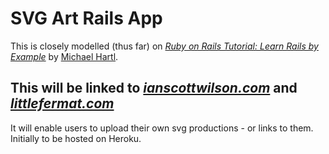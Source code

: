 # SVG Art Rails App

This is closely modelled (thus far) on
[*Ruby on Rails Tutorial: Learn Rails by Example*](http://railstutorial.org/)
by [Michael Hartl](http://michaelhartl.com/).

## This will be linked to [*ianscottwilson.com*](http://ianscottwilson.com) and [*littlefermat.com*](http://littlefermat.com)

It will enable users to upload their own svg productions - or links to them. Initially to be hosted on Heroku.